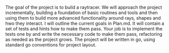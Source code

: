 The goal of the project is to build a raytracer. We will approach the project incrementally, building a foundation of basic routines and tools and then using them to build more advanced functionality around rays, shapes and hwo they interact. I will outline the current goals in Plan.md. It will contain a set of tests and hints how to make them pass.
Your job is to implement the tests one by and write the necessary code to make them pass, refactoring as needed as the project grows. The project will be written in go, using standard go conventions for project layout.
